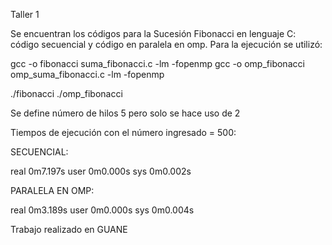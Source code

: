 Taller 1

Se encuentran los códigos para la Sucesión Fibonacci en lenguaje C: código secuencial y código en paralela en omp.
Para la ejecución se utilizó:

gcc -o fibonacci suma_fibonacci.c -lm -fopenmp
gcc -o omp_fibonacci omp_suma_fibonacci.c -lm -fopenmp

./fibonacci
./omp_fibonacci

Se define número de hilos 5 pero solo se hace uso de 2

Tiempos de ejecución con el número ingresado = 500:

SECUENCIAL:

real  0m7.197s
user  0m0.000s
sys   0m0.002s

PARALELA EN OMP:

real  0m3.189s
user  0m0.000s
sys   0m0.004s

Trabajo realizado en GUANE
